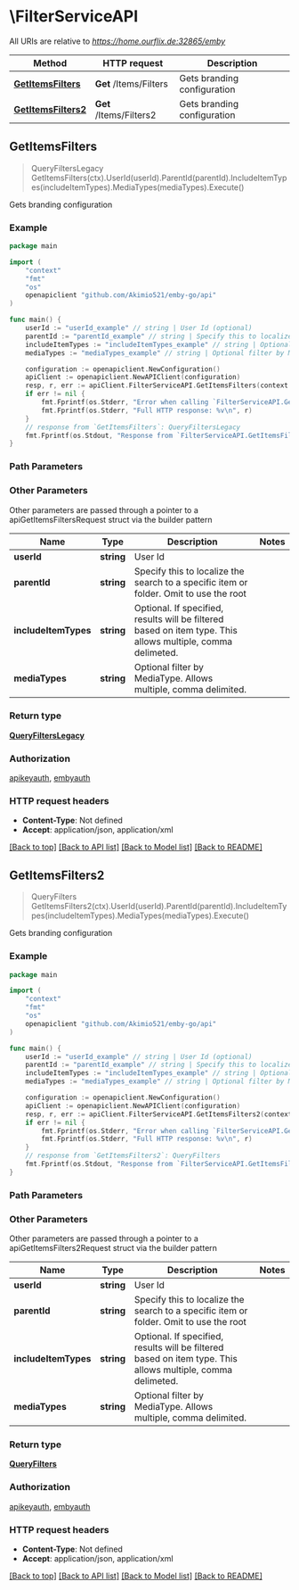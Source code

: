 # \FilterServiceAPI

All URIs are relative to *https://home.ourflix.de:32865/emby*

Method | HTTP request | Description
------------- | ------------- | -------------
[**GetItemsFilters**](FilterServiceAPI.md#GetItemsFilters) | **Get** /Items/Filters | Gets branding configuration
[**GetItemsFilters2**](FilterServiceAPI.md#GetItemsFilters2) | **Get** /Items/Filters2 | Gets branding configuration



## GetItemsFilters

> QueryFiltersLegacy GetItemsFilters(ctx).UserId(userId).ParentId(parentId).IncludeItemTypes(includeItemTypes).MediaTypes(mediaTypes).Execute()

Gets branding configuration



### Example

```go
package main

import (
	"context"
	"fmt"
	"os"
	openapiclient "github.com/Akimio521/emby-go/api"
)

func main() {
	userId := "userId_example" // string | User Id (optional)
	parentId := "parentId_example" // string | Specify this to localize the search to a specific item or folder. Omit to use the root (optional)
	includeItemTypes := "includeItemTypes_example" // string | Optional. If specified, results will be filtered based on item type. This allows multiple, comma delimeted. (optional)
	mediaTypes := "mediaTypes_example" // string | Optional filter by MediaType. Allows multiple, comma delimited. (optional)

	configuration := openapiclient.NewConfiguration()
	apiClient := openapiclient.NewAPIClient(configuration)
	resp, r, err := apiClient.FilterServiceAPI.GetItemsFilters(context.Background()).UserId(userId).ParentId(parentId).IncludeItemTypes(includeItemTypes).MediaTypes(mediaTypes).Execute()
	if err != nil {
		fmt.Fprintf(os.Stderr, "Error when calling `FilterServiceAPI.GetItemsFilters``: %v\n", err)
		fmt.Fprintf(os.Stderr, "Full HTTP response: %v\n", r)
	}
	// response from `GetItemsFilters`: QueryFiltersLegacy
	fmt.Fprintf(os.Stdout, "Response from `FilterServiceAPI.GetItemsFilters`: %v\n", resp)
}
```

### Path Parameters



### Other Parameters

Other parameters are passed through a pointer to a apiGetItemsFiltersRequest struct via the builder pattern


Name | Type | Description  | Notes
------------- | ------------- | ------------- | -------------
 **userId** | **string** | User Id | 
 **parentId** | **string** | Specify this to localize the search to a specific item or folder. Omit to use the root | 
 **includeItemTypes** | **string** | Optional. If specified, results will be filtered based on item type. This allows multiple, comma delimeted. | 
 **mediaTypes** | **string** | Optional filter by MediaType. Allows multiple, comma delimited. | 

### Return type

[**QueryFiltersLegacy**](QueryFiltersLegacy.md)

### Authorization

[apikeyauth](../README.md#apikeyauth), [embyauth](../README.md#embyauth)

### HTTP request headers

- **Content-Type**: Not defined
- **Accept**: application/json, application/xml

[[Back to top]](#) [[Back to API list]](../README.md#documentation-for-api-endpoints)
[[Back to Model list]](../README.md#documentation-for-models)
[[Back to README]](../README.md)


## GetItemsFilters2

> QueryFilters GetItemsFilters2(ctx).UserId(userId).ParentId(parentId).IncludeItemTypes(includeItemTypes).MediaTypes(mediaTypes).Execute()

Gets branding configuration



### Example

```go
package main

import (
	"context"
	"fmt"
	"os"
	openapiclient "github.com/Akimio521/emby-go/api"
)

func main() {
	userId := "userId_example" // string | User Id (optional)
	parentId := "parentId_example" // string | Specify this to localize the search to a specific item or folder. Omit to use the root (optional)
	includeItemTypes := "includeItemTypes_example" // string | Optional. If specified, results will be filtered based on item type. This allows multiple, comma delimeted. (optional)
	mediaTypes := "mediaTypes_example" // string | Optional filter by MediaType. Allows multiple, comma delimited. (optional)

	configuration := openapiclient.NewConfiguration()
	apiClient := openapiclient.NewAPIClient(configuration)
	resp, r, err := apiClient.FilterServiceAPI.GetItemsFilters2(context.Background()).UserId(userId).ParentId(parentId).IncludeItemTypes(includeItemTypes).MediaTypes(mediaTypes).Execute()
	if err != nil {
		fmt.Fprintf(os.Stderr, "Error when calling `FilterServiceAPI.GetItemsFilters2``: %v\n", err)
		fmt.Fprintf(os.Stderr, "Full HTTP response: %v\n", r)
	}
	// response from `GetItemsFilters2`: QueryFilters
	fmt.Fprintf(os.Stdout, "Response from `FilterServiceAPI.GetItemsFilters2`: %v\n", resp)
}
```

### Path Parameters



### Other Parameters

Other parameters are passed through a pointer to a apiGetItemsFilters2Request struct via the builder pattern


Name | Type | Description  | Notes
------------- | ------------- | ------------- | -------------
 **userId** | **string** | User Id | 
 **parentId** | **string** | Specify this to localize the search to a specific item or folder. Omit to use the root | 
 **includeItemTypes** | **string** | Optional. If specified, results will be filtered based on item type. This allows multiple, comma delimeted. | 
 **mediaTypes** | **string** | Optional filter by MediaType. Allows multiple, comma delimited. | 

### Return type

[**QueryFilters**](QueryFilters.md)

### Authorization

[apikeyauth](../README.md#apikeyauth), [embyauth](../README.md#embyauth)

### HTTP request headers

- **Content-Type**: Not defined
- **Accept**: application/json, application/xml

[[Back to top]](#) [[Back to API list]](../README.md#documentation-for-api-endpoints)
[[Back to Model list]](../README.md#documentation-for-models)
[[Back to README]](../README.md)


